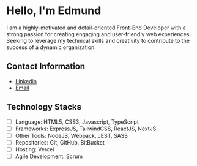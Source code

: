 <!--
### Hi there 👋
**Edmund0/Edmund0** is a ✨ _special_ ✨ repository because its `README.md` (this file) appears on your GitHub profile.

Here are some ideas to get you started:

- 🔭 I’m currently working on ...
- 🌱 I’m currently learning ...
- 👯 I’m looking to collaborate on ...
- 🤔 I’m looking for help with ...
- 💬 Ask me about ...
- 📫 How to reach me: ...
- 😄 Pronouns: ...
- ⚡ Fun fact: ...
-->

# Hello, I'm Edmund

I am a highly-motivated and detail-oriented Front-End Developer with a strong passion for creating engaging and user-friendly web experiences. Seeking to leverage my technical skills and creativity to contribute to the success of a dynamic organization.

## Contact Information
- [Linkedin](https://www.linkedin.com/in/chigoziem-edmund-ofili-689b14124/)
- [Email](goziem.ofili@gmail.com) 


## Technology Stacks

- [ ] Language: HTML5, CSS3, Javascript, TypeScript
- [ ] Frameworks: ExpressJS, TailwindCSS, ReactJS, NextJS
- [ ] Other Tools: NodeJS, Webpack, JEST, SASS
- [ ] Repositories: Git, GitHub, BitBucket
- [ ] Hosting: Vercel
- [ ] Agile Development: Scrum
